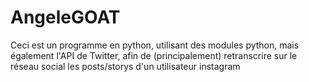 # AngeleGOAT
Ceci est un programme en python, utilisant des modules python, mais également l'API de Twitter, afin de (principalement) retranscrire sur le réseau social les
posts/storys d'un utilisateur instagram
